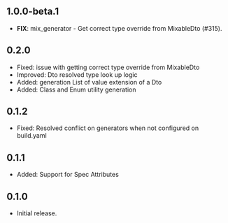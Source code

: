 ## 1.0.0-beta.1

 - **FIX**: mix_generator - Get correct type override from MixableDto (#315).


## 0.2.0

- Fixed: issue with getting correct type override from MixableDto
- Improved: Dto resolved type look up logic
- Added: generation List of value extension of a Dto
- Added: Class and Enum utility generation

## 0.1.2

- Fixed: Resolved conflict on generators when not configured on build.yaml

## 0.1.1

- Added: Support for Spec Attributes

## 0.1.0

- Initial release.

